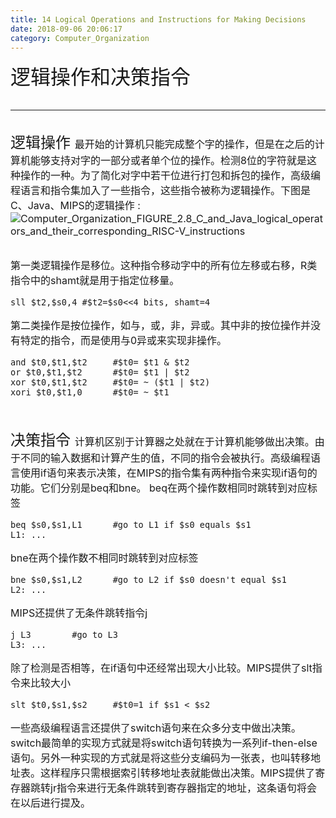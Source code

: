 ```yaml
---
title: 14 Logical Operations and Instructions for Making Decisions
date: 2018-09-06 20:06:17
category: Computer_Organization
---
```

<font size=6>逻辑操作和决策指令
<!--more-->

---
<font size=5>逻辑操作
<font size=3>最开始的计算机只能完成整个字的操作，但是在之后的计算机能够支持对字的一部分或者单个位的操作。检测8位的字符就是这种操作的一种。为了简化对字中若干位进行打包和拆包的操作，高级编程语言和指令集加入了一些指令，这些指令被称为逻辑操作。下图是C、Java、MIPS的逻辑操作 : 
![	Computer_Organization_FIGURE_2.8_C_and_Java_logical_operators_and_their_corresponding_RISC-V_instructions](https://winteryangwt-1256492362.cos.ap-chengdu.myqcloud.com/%E8%AE%A1%E7%AE%97%E6%9C%BA%E7%BB%84%E6%88%90%E5%8E%9F%E7%90%86/Computer_Organization_FIGURE_2.8_C_and_Java_logical_operators_and_their_corresponding_RISC-V_instructions.png)

第一类逻辑操作是移位。这种指令移动字中的所有位左移或右移，R类指令中的shamt就是用于指定位移量。
```assembly
sll $t2,$s0,4 #$t2=$s0<<4 bits, shamt=4
```

第二类操作是按位操作，如与，或，非，异或。其中非的按位操作并没有特定的指令，而是使用与0异或来实现非操作。
```assembly
and $t0,$t1,$t2     #$t0= $t1 & $t2
or $t0,$t1,$t2      #$t0= $t1 | $t2
xor $t0,$t1,$t2     #$t0= ~ ($t1 | $t2)
xori $t0,$t1,0      #$t0= ~ $t1
```
<br/>

<font size=5>决策指令
<font size=3>计算机区别于计算器之处就在于计算机能够做出决策。由于不同的输入数据和计算产生的值，不同的指令会被执行。高级编程语言使用if语句来表示决策，在MIPS的指令集有两种指令来实现if语句的功能。它们分别是beq和bne。
beq在两个操作数相同时跳转到对应标签
```assembly
beq $s0,$s1,L1      #go to L1 if $s0 equals $s1
L1: ...
```

bne在两个操作数不相同时跳转到对应标签
```assembly
bne $s0,$s1,L2      #go to L2 if $s0 doesn't equal $s1
L2: ...
```

MIPS还提供了无条件跳转指令j
```assembly
j L3        #go to L3
L3: ...
```

除了检测是否相等，在if语句中还经常出现大小比较。MIPS提供了slt指令来比较大小
```assembly
slt $t0,$s1,$s2     #$t0=1 if $s1 < $s2
```

一些高级编程语言还提供了switch语句来在众多分支中做出决策。switch最简单的实现方式就是将switch语句转换为一系列if-then-else语句。另外一种实现的方式就是将这些分支编码为一张表，也叫转移地址表。这样程序只需根据索引转移地址表就能做出决策。MIPS提供了寄存器跳转jr指令来进行无条件跳转到寄存器指定的地址，这条语句将会在以后进行提及。